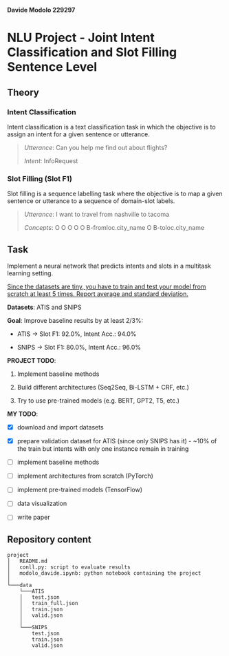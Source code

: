 **Davide Modolo 229297**

# NLU Project - Joint Intent Classification and Slot Filling Sentence Level

## Theory

### Intent Classification

Intent classification is a text classification task in which the objective is to assign an intent for a given sentence or utterance.

> _Utterance_: Can you help me find out about flights?
>
> _Intent_: InfoRequest

### Slot Filling (Slot F1)
Slot filling is a sequence labelling task where the objective is to map a given sentence or utterance to a sequence of domain-slot labels.

> _Utterance_: I want to travel from nashville to tacoma
>
> _Concepts_: O O O O O B-fromloc.city_name O B-toloc.city_name

## Task

Implement a neural network that predicts intents and slots in a multitask learning setting.

<u>Since the datasets are tiny, you have to train and test your model from scratch at least 5 times. Report average and standard deviation.</u>

**Datasets**: ATIS and SNIPS

**Goal**: Improve baseline results by at least 2/3%:

- ATIS -> Slot F1: 92.0%, Intent Acc.: 94.0%

- SNIPS -> Slot F1: 80.0%, Intent Acc.: 96.0%

**PROJECT TODO**:

1. Implement baseline methods

2. Build different architectures (Seq2Seq, Bi-LSTM + CRF, etc.)

3. Try to use pre-trained models (e.g. BERT, GPT2, T5, etc.)

**MY TODO**:

- [x] download and import datasets

- [x] prepare validation dataset for ATIS (since only SNIPS has it) - ~10% of the train but intents with only one instance remain in training

- [ ] implement baseline methods

- [ ] implement architectures from scratch (PyTorch)

- [ ] implement pre-trained models (TensorFlow)

- [ ] data visualization

- [ ] write paper

## Repository content
```
project
│   README.md
│   conll.py: script to evaluate results
│   modolo_davide.ipynb: python notebook containing the project
│
└───data
    └───ATIS
    │   test.json
    │   train_full.json
    │   train.json
    │   valid.json
    │
    └───SNIPS
        test.json
        train.json
        valid.json
```